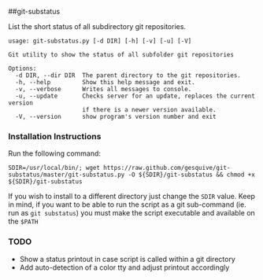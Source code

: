 ##git-substatus

List the short status of all subdirectory git repositories.

```
usage: git-substatus.py [-d DIR] [-h] [-v] [-u] [-V]

Git utility to show the status of all subfolder git repositories

Options:
  -d DIR, --dir DIR  The parent directory to the git repositories.
  -h, --help         Show this help message and exit.
  -v, --verbose      Writes all messages to console.
  -u, --update       Checks server for an update, replaces the current version
                     if there is a newer version available.
  -V, --version      show program's version number and exit
  ```

### Installation Instructions

Run the following command:
```
SDIR=/usr/local/bin/; wget https://raw.github.com/gesquive/git-substatus/master/git-substatus.py -O ${SDIR}/git-substatus && chmod +x ${SDIR}/git-substatus
```

If you wish to install to a different directory just change the `SDIR` value.
Keep in mind, if you want to be able to run the script as a git sub-command (ie. run as `git substatus`) you must make the script executable and available on the `$PATH`

### TODO
 - Show a status printout in case script is called within a git directory
 - Add auto-detection of a color tty and adjust printout accordingly